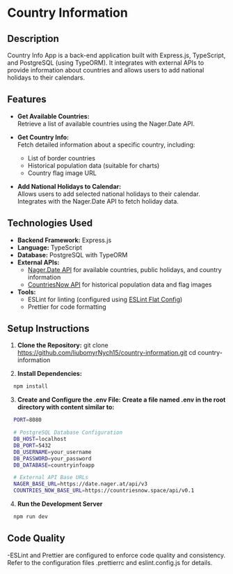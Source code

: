 # Country Information

## Description

Country Info App is a back-end application built with Express.js, TypeScript, and PostgreSQL (using TypeORM). It integrates with external APIs to provide information about countries and allows users to add national holidays to their calendars.


## Features

- **Get Available Countries:**  
  Retrieve a list of available countries using the Nager.Date API.

- **Get Country Info:**  
  Fetch detailed information about a specific country, including:
  - List of border countries
  - Historical population data (suitable for charts)
  - Country flag image URL

- **Add National Holidays to Calendar:**  
  Allows users to add selected national holidays to their calendar. Integrates with the Nager.Date API to fetch holiday data.


## Technologies Used

- **Backend Framework:** Express.js  
- **Language:** TypeScript  
- **Database:** PostgreSQL with TypeORM  
- **External APIs:**  
  - [Nager.Date API](https://date.nager.at/swagger/index.html) for available countries, public holidays, and country information  
  - [CountriesNow API](https://documenter.getpostman.com/view/1134062/T1LJjU52) for historical population data and flag images
- **Tools:**  
  - ESLint for linting (configured using [ESLint Flat Config](https://eslint.org/docs/latest/use/configure/migration-guide))
  - Prettier for code formatting


## Setup Instructions

1. **Clone the Repository:**
  git clone <https://github.com/liubomyrNych15/country-information.git>
  cd country-information

2. **Install Dependencies:**
```bash
  npm install
```

3. **Create and Configure the .env File: Create a file named .env in the root directory with content similar to:**
```bash
  PORT=8080

  # PostgreSQL Database Configuration
  DB_HOST=localhost
  DB_PORT=5432
  DB_USERNAME=your_username
  DB_PASSWORD=your_password
  DB_DATABASE=countryinfoapp

  # External API Base URLs
  NAGER_BASE_URL=https://date.nager.at/api/v3
  COUNTRIES_NOW_BASE_URL=https://countriesnow.space/api/v0.1
```

4. **Run the Development Server**
```bash
  npm run dev
```


## Code Quality

-ESLint and Prettier are configured to enforce code quality and consistency. Refer to the configuration files .prettierrc and eslint.config.js for details.